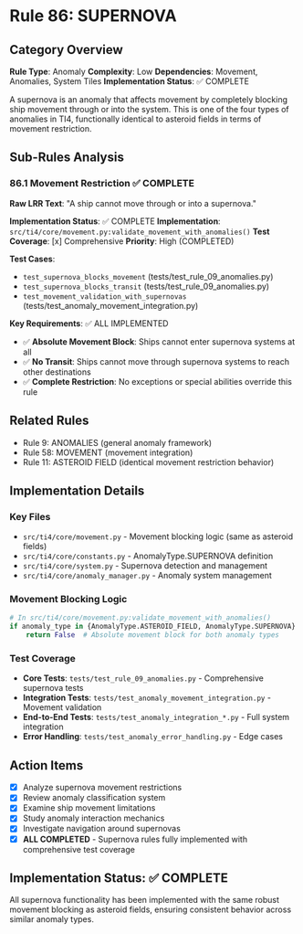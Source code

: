 # Rule 86: SUPERNOVA

## Category Overview
**Rule Type**: Anomaly
**Complexity**: Low
**Dependencies**: Movement, Anomalies, System Tiles
**Implementation Status**: ✅ COMPLETE

A supernova is an anomaly that affects movement by completely blocking ship movement through or into the system. This is one of the four types of anomalies in TI4, functionally identical to asteroid fields in terms of movement restriction.

## Sub-Rules Analysis

### 86.1 Movement Restriction ✅ COMPLETE
**Raw LRR Text**: "A ship cannot move through or into a supernova."

**Implementation Status**: ✅ COMPLETE
**Implementation**: `src/ti4/core/movement.py:validate_movement_with_anomalies()`
**Test Coverage**: [x] Comprehensive
**Priority**: High (COMPLETED)

**Test Cases**:
- `test_supernova_blocks_movement` (tests/test_rule_09_anomalies.py)
- `test_supernova_blocks_transit` (tests/test_rule_09_anomalies.py)
- `test_movement_validation_with_supernovas` (tests/test_anomaly_movement_integration.py)

**Key Requirements**: ✅ ALL IMPLEMENTED
- ✅ **Absolute Movement Block**: Ships cannot enter supernova systems at all
- ✅ **No Transit**: Ships cannot move through supernova systems to reach other destinations
- ✅ **Complete Restriction**: No exceptions or special abilities override this rule

## Related Rules
- Rule 9: ANOMALIES (general anomaly framework)
- Rule 58: MOVEMENT (movement integration)
- Rule 11: ASTEROID FIELD (identical movement restriction behavior)

## Implementation Details

### Key Files
- `src/ti4/core/movement.py` - Movement blocking logic (same as asteroid fields)
- `src/ti4/core/constants.py` - AnomalyType.SUPERNOVA definition
- `src/ti4/core/system.py` - Supernova detection and management
- `src/ti4/core/anomaly_manager.py` - Anomaly system management

### Movement Blocking Logic
```python
# In src/ti4/core/movement.py:validate_movement_with_anomalies()
if anomaly_type in {AnomalyType.ASTEROID_FIELD, AnomalyType.SUPERNOVA}:
    return False  # Absolute movement block for both anomaly types
```

### Test Coverage
- **Core Tests**: `tests/test_rule_09_anomalies.py` - Comprehensive supernova tests
- **Integration Tests**: `tests/test_anomaly_movement_integration.py` - Movement validation
- **End-to-End Tests**: `tests/test_anomaly_integration_*.py` - Full system integration
- **Error Handling**: `tests/test_anomaly_error_handling.py` - Edge cases

## Action Items
- [x] Analyze supernova movement restrictions
- [x] Review anomaly classification system
- [x] Examine ship movement limitations
- [x] Study anomaly interaction mechanics
- [x] Investigate navigation around supernovas
- [x] **ALL COMPLETED** - Supernova rules fully implemented with comprehensive test coverage

## Implementation Status: ✅ COMPLETE
All supernova functionality has been implemented with the same robust movement blocking as asteroid fields, ensuring consistent behavior across similar anomaly types.
